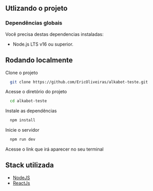 ## Utlizando o projeto

### Dependências globais

Você precisa destas dependencias instaladas:

- Node.js LTS v16 ou superior.

## Rodando localmente

Clone o projeto

```bash
  git clone https://github.com/EricOliveiras/alkabot-teste.git
```

Acesse o diretório do projeto

```bash
  cd alkabot-teste
```

Instale as dependências

```bash
  npm install
```

Inicie o servidor

```bash
  npm run dev
```

Acesse o link que irá aparecer no seu terminal

## Stack utilizada

- [NodeJS](https://nodejs.org/)
- [ReactJs](https://reactjs.org/)

